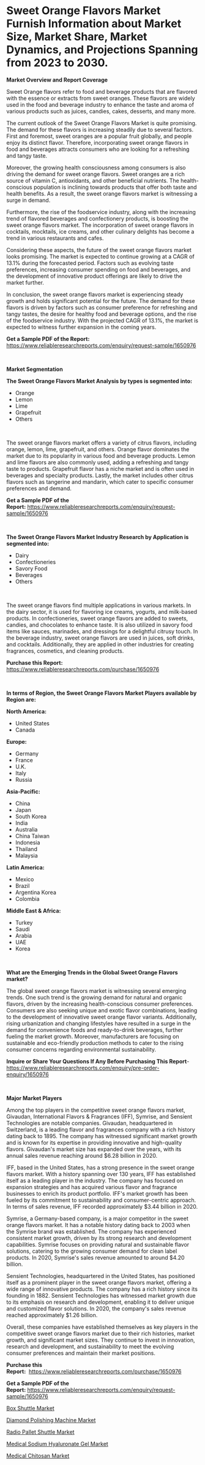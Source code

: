<p><h1>Sweet Orange Flavors Market Furnish Information about Market Size, Market Share, Market Dynamics, and Projections Spanning from 2023 to 2030.</h1></p><p><strong>Market Overview and Report Coverage</strong></p>
<p><p>Sweet Orange flavors refer to food and beverage products that are flavored with the essence or extracts from sweet oranges. These flavors are widely used in the food and beverage industry to enhance the taste and aroma of various products such as juices, candies, cakes, desserts, and many more.</p><p>The current outlook of the Sweet Orange Flavors Market is quite promising. The demand for these flavors is increasing steadily due to several factors. First and foremost, sweet oranges are a popular fruit globally, and people enjoy its distinct flavor. Therefore, incorporating sweet orange flavors in food and beverages attracts consumers who are looking for a refreshing and tangy taste.</p><p>Moreover, the growing health consciousness among consumers is also driving the demand for sweet orange flavors. Sweet oranges are a rich source of vitamin C, antioxidants, and other beneficial nutrients. The health-conscious population is inclining towards products that offer both taste and health benefits. As a result, the sweet orange flavors market is witnessing a surge in demand.</p><p>Furthermore, the rise of the foodservice industry, along with the increasing trend of flavored beverages and confectionery products, is boosting the sweet orange flavors market. The incorporation of sweet orange flavors in cocktails, mocktails, ice creams, and other culinary delights has become a trend in various restaurants and cafes.</p><p>Considering these aspects, the future of the sweet orange flavors market looks promising. The market is expected to continue growing at a CAGR of 13.1% during the forecasted period. Factors such as evolving taste preferences, increasing consumer spending on food and beverages, and the development of innovative product offerings are likely to drive the market further.</p><p>In conclusion, the sweet orange flavors market is experiencing steady growth and holds significant potential for the future. The demand for these flavors is driven by factors such as consumer preference for refreshing and tangy tastes, the desire for healthy food and beverage options, and the rise of the foodservice industry. With the projected CAGR of 13.1%, the market is expected to witness further expansion in the coming years.</p></p>
<p><strong>Get a Sample PDF of the Report:</strong> <a href="https://www.reliableresearchreports.com/enquiry/request-sample/1650976">https://www.reliableresearchreports.com/enquiry/request-sample/1650976</a></p>
<p>&nbsp;</p>
<p><strong>Market Segmentation</strong></p>
<p><strong>The Sweet Orange Flavors Market Analysis by types is segmented into:</strong></p>
<p><ul><li>Orange</li><li>Lemon</li><li>Lime</li><li>Grapefruit</li><li>Others</li></ul></p>
<p>&nbsp;</p>
<p><p>The sweet orange flavors market offers a variety of citrus flavors, including orange, lemon, lime, grapefruit, and others. Orange flavor dominates the market due to its popularity in various food and beverage products. Lemon and lime flavors are also commonly used, adding a refreshing and tangy taste to products. Grapefruit flavor has a niche market and is often used in beverages and specialty products. Lastly, the market includes other citrus flavors such as tangerine and mandarin, which cater to specific consumer preferences and demand.</p></p>
<p><strong>Get a Sample PDF of the Report:</strong>&nbsp;<a href="https://www.reliableresearchreports.com/enquiry/request-sample/1650976">https://www.reliableresearchreports.com/enquiry/request-sample/1650976</a></p>
<p>&nbsp;</p>
<p><strong>The Sweet Orange Flavors Market Industry Research by Application is segmented into:</strong></p>
<p><ul><li>Dairy</li><li>Confectioneries</li><li>Savory Food</li><li>Beverages</li><li>Others</li></ul></p>
<p>&nbsp;</p>
<p><p>The sweet orange flavors find multiple applications in various markets. In the dairy sector, it is used for flavoring ice creams, yogurts, and milk-based products. In confectioneries, sweet orange flavors are added to sweets, candies, and chocolates to enhance taste. It is also utilized in savory food items like sauces, marinades, and dressings for a delightful citrusy touch. In the beverage industry, sweet orange flavors are used in juices, soft drinks, and cocktails. Additionally, they are applied in other industries for creating fragrances, cosmetics, and cleaning products.</p></p>
<p><strong>Purchase this Report:</strong>&nbsp; <a href="https://www.reliableresearchreports.com/purchase/1650976">https://www.reliableresearchreports.com/purchase/1650976</a></p>
<p>&nbsp;</p>
<p><strong>In terms of Region, the Sweet Orange Flavors Market Players available by Region are:</strong></p>
<p>
    <p> <strong> North America: </strong>
        <ul>
            <li>United States</li>
            <li>Canada</li>
        </ul>
        </p> 
    <p> <strong> Europe: </strong>
        <ul>
            <li>Germany</li>
            <li>France</li>
            <li>U.K.</li>
            <li>Italy</li>
            <li>Russia</li>
        </ul>
        </p> 
    <p> <strong> Asia-Pacific: </strong>
        <ul>
            <li>China</li>
            <li>Japan</li>
            <li>South Korea</li>
            <li>India</li>
            <li>Australia</li>
            <li>China Taiwan</li>
            <li>Indonesia</li>
            <li>Thailand</li>
            <li>Malaysia</li>
        </ul>
        </p> 
    <p> <strong> Latin America: </strong>
        <ul>
            <li>Mexico</li>
            <li>Brazil</li>
            <li>Argentina Korea</li>
            <li>Colombia</li>
        </ul>
        </p> 
    <p> <strong> Middle East & Africa: </strong>
        <ul>
            <li>Turkey</li>
            <li>Saudi</li>
            <li>Arabia</li>
            <li>UAE</li>
            <li>Korea</li>
        </ul>
    </p>
    </p>
<p>&nbsp;</p>
<p><strong>What are the Emerging Trends in the Global Sweet Orange Flavors market?</strong></p>
<p><p>The global sweet orange flavors market is witnessing several emerging trends. One such trend is the growing demand for natural and organic flavors, driven by the increasing health-conscious consumer preferences. Consumers are also seeking unique and exotic flavor combinations, leading to the development of innovative sweet orange flavor variants. Additionally, rising urbanization and changing lifestyles have resulted in a surge in the demand for convenience foods and ready-to-drink beverages, further fueling the market growth. Moreover, manufacturers are focusing on sustainable and eco-friendly production methods to cater to the rising consumer concerns regarding environmental sustainability.</p></p>
<p><strong>Inquire or Share Your Questions If Any Before Purchasing This Report</strong>- <a href="https://www.reliableresearchreports.com/enquiry/pre-order-enquiry/1650976">https://www.reliableresearchreports.com/enquiry/pre-order-enquiry/1650976</a></p>
<p>&nbsp;</p>
<p><strong>Major Market Players</strong></p>
<p><p>Among the top players in the competitive sweet orange flavors market, Givaudan, International Flavors & Fragrances (IFF), Symrise, and Sensient Technologies are notable companies. Givaudan, headquartered in Switzerland, is a leading flavor and fragrances company with a rich history dating back to 1895. The company has witnessed significant market growth and is known for its expertise in providing innovative and high-quality flavors. Givaudan's market size has expanded over the years, with its annual sales revenue reaching around $6.28 billion in 2020.</p><p>IFF, based in the United States, has a strong presence in the sweet orange flavors market. With a history spanning over 130 years, IFF has established itself as a leading player in the industry. The company has focused on expansion strategies and has acquired various flavor and fragrance businesses to enrich its product portfolio. IFF's market growth has been fueled by its commitment to sustainability and consumer-centric approach. In terms of sales revenue, IFF recorded approximately $3.44 billion in 2020.</p><p>Symrise, a Germany-based company, is a major competitor in the sweet orange flavors market. It has a notable history dating back to 2003 when the Symrise brand was established. The company has experienced consistent market growth, driven by its strong research and development capabilities. Symrise focuses on providing natural and sustainable flavor solutions, catering to the growing consumer demand for clean label products. In 2020, Symrise's sales revenue amounted to around $4.20 billion.</p><p>Sensient Technologies, headquartered in the United States, has positioned itself as a prominent player in the sweet orange flavors market, offering a wide range of innovative products. The company has a rich history since its founding in 1882. Sensient Technologies has witnessed market growth due to its emphasis on research and development, enabling it to deliver unique and customized flavor solutions. In 2020, the company's sales revenue reached approximately $1.26 billion.</p><p>Overall, these companies have established themselves as key players in the competitive sweet orange flavors market due to their rich histories, market growth, and significant market sizes. They continue to invest in innovation, research and development, and sustainability to meet the evolving consumer preferences and maintain their market positions.</p></p>
<p><strong>Purchase this Report:</strong>&nbsp;&nbsp;<a href="https://www.reliableresearchreports.com/purchase/1650976">https://www.reliableresearchreports.com/purchase/1650976</a></p>
<p></p>
<p><strong>Get a Sample PDF of the Report:</strong>&nbsp;<a href="https://www.reliableresearchreports.com/enquiry/request-sample/1650976">https://www.reliableresearchreports.com/enquiry/request-sample/1650976</a></p>
<p><p><a href="https://www.linkedin.com/pulse/box-shuttle-market-size-share-global-analysis-report-2023-rhe7e/">Box Shuttle Market</a></p><p><a href="https://www.linkedin.com/pulse/diamond-polishing-machine-market-challenges-opportunities-vueaf/">Diamond Polishing Machine Market</a></p><p><a href="https://www.linkedin.com/pulse/radio-pallet-shuttle-market-size-2023-2030-global-industrial-zqkle/">Radio Pallet Shuttle Market</a></p><p><a href="https://medium.com/@bretpacocha2023/medical-sodium-hyaluronate-gel-market-size-cagr-trends-2024-2030-65524e40e817">Medical Sodium Hyaluronate Gel Market</a></p><p><a href="https://medium.com/@laurenglover76/medical-chitosan-market-size-cagr-trends-2024-2030-189bc9c9eac9">Medical Chitosan Market</a></p></p>
